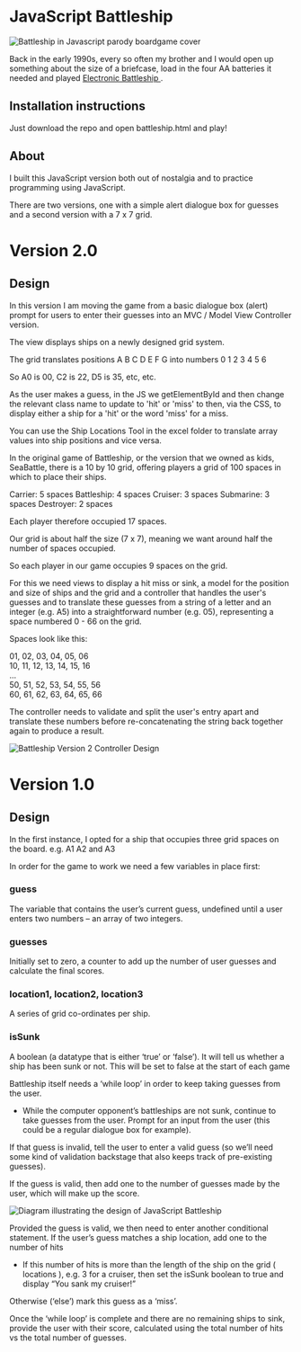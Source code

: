 # JavaScript Battleship

![Battleship in Javascript parody boardgame cover](img/js_battleship_cover.jpg)

Back in the early 1990s, every so often my brother and I would open up something about the size of a briefcase, load in the four AA batteries it needed and played <a href="https://www.youtube.com/watch?v=CZ2Qj4VrqIw"> Electronic Battleship </a>.

## Installation instructions

Just download the repo and open battleship.html and play!

## About

I built this JavaScript version both out of nostalgia and 
to practice programming using JavaScript. 

There are two versions, one with a simple alert dialogue box for guesses and a second version with a 7 x 7 grid.



# Version 2.0 

## Design

In this version I am moving the game from a basic dialogue box (alert) prompt for users to enter their guesses into an MVC / Model View Controller version.  

The view displays ships on a newly designed grid system.

The grid translates positions A B C D E F G into numbers 0 1 2 3 4 5 6

So A0 is 00, C2 is 22, D5 is 35, etc, etc.

As the user makes a guess, in the JS we getElementById and then change the relevant class name to update to 'hit' or 'miss' to then, via the CSS, to display either a ship for a 'hit' or the word 'miss' for a miss.

You can use the Ship Locations Tool in the excel folder to translate array values into ship positions and vice versa.


In the original game of Battleship, or the version that we owned as kids, SeaBattle, there is a 10 by 10 grid, offering players a grid of 100 spaces in which to place their ships. 

Carrier: 5 spaces
Battleship: 4 spaces 
Cruiser: 3 spaces
Submarine: 3 spaces
Destroyer: 2 spaces  

Each player therefore occupied 17 spaces.

Our grid is about half the size (7 x 7), meaning we want around half the number of spaces occupied.

So each player in our game occupies 9 spaces on the grid. 


For this we need views to display a hit miss or sink, a model for the position and size of ships and the grid and a controller that handles the user's guesses and to translate these guesses from a string of a letter and an integer (e.g. A5) into a straightforward number (e.g. 05), representing a space numbered 0 - 66 on the grid.

Spaces look like this:

01, 02, 03, 04, 05, 06 <br />
10, 11, 12, 13, 14, 15, 16 <br />
...<br />
50, 51, 52, 53, 54, 55, 56 <br />
60, 61, 62, 63, 64, 65, 66<br />


The controller needs to validate and split the user's entry apart and translate these numbers before re-concatenating the string back together again to produce a result.


![Battleship Version 2 Controller Design](img/js_battleship_controller_design.jpg)


# Version 1.0 

## Design

In the first instance, I opted for a ship that occupies three grid spaces on the board. e.g. A1 A2 and A3

In order for the game to work we need a few variables in place first:


### guess

The variable that contains the user’s current guess, undefined until a user enters two numbers – an array of two integers.


### guesses  

Initially set to zero, a counter to add up the number of user guesses and calculate the final scores.


### location1, location2, location3

 A series of grid co-ordinates per ship.


### isSunk 

A boolean (a datatype that is either ‘true’ or ‘false’). It will tell us whether a ship has been sunk or not. This will be set to false at the start of each game



Battleship itself needs a ‘while loop’ in order to keep taking guesses from the user.


* While the computer opponent’s battleships are not sunk, continue to take guesses from the user.
Prompt for an input from the user (this could be a regular dialogue box for example).

If that guess is invalid, tell the user to enter a valid guess (so we’ll need some kind of validation backstage that also keeps track of pre-existing guesses).

If the guess is valid, then add one to the number of guesses made by the user, which will make up the score.


![Diagram illustrating the design of JavaScript Battleship](img/js_battleship_design.jpg)

Provided the guess is valid, we then need to enter another conditional statement. If the user’s guess matches a ship location, add one to the number of hits 

* If this number of hits is more than the length of the ship on the grid ( locations ), e.g. 3 for a cruiser, then set the isSunk boolean to true and display “You sank my cruiser!”

Otherwise (‘else’) mark this guess as a ‘miss’.

Once the ‘while loop’ is complete and there are no remaining ships to sink, provide the user with their score, calculated using the total number of hits vs the total number of guesses.
